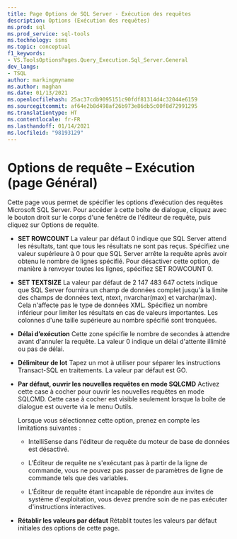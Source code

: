```yaml
---
title: Page Options de SQL Server - Exécution des requêtes
description: Options (Exécution des requêtes)
ms.prod: sql
ms.prod_service: sql-tools
ms.technology: ssms
ms.topic: conceptual
f1_keywords:
- VS.ToolsOptionsPages.Query_Execution.Sql_Server.General
dev_langs:
- TSQL
author: markingmyname
ms.author: maghan
ms.date: 01/13/2021
ms.openlocfilehash: 25ac37cdb9095151c90fdf81314d4c32044e6159
ms.sourcegitcommit: af64e2b8d498af26b973e86db5c00f8d72991295
ms.translationtype: HT
ms.contentlocale: fr-FR
ms.lasthandoff: 01/14/2021
ms.locfileid: "98193129"
---
```

# <a name="query-options-execution-general-page"></a>Options de requête – Exécution (page Général)

Cette page vous permet de spécifier les options d’exécution des requêtes Microsoft SQL Server. Pour accéder à cette boîte de dialogue, cliquez avec le bouton droit sur le corps d'une fenêtre de l'éditeur de requête, puis cliquez sur Options de requête.

- **SET ROWCOUNT** La valeur par défaut 0 indique que SQL Server attend les résultats, tant que tous les résultats ne sont pas reçus. Spécifiez une valeur supérieure à 0 pour que SQL Server arrête la requête après avoir obtenu le nombre de lignes spécifié. Pour désactiver cette option, de manière à renvoyer toutes les lignes, spécifiez SET ROWCOUNT 0.

- **SET TEXTSIZE** La valeur par défaut de 2 147 483 647 octets indique que SQL Server fournira un champ de données complet jusqu'à la limite des champs de données text, ntext, nvarchar(max) et varchar(max). Cela n'affecte pas le type de données XML. Spécifiez un nombre inférieur pour limiter les résultats en cas de valeurs importantes. Les colonnes d'une taille supérieure au nombre spécifié sont tronquées.

- **Délai d’exécution** Cette zone spécifie le nombre de secondes à attendre avant d'annuler la requête. La valeur 0 indique un délai d'attente illimité ou pas de délai.

- **Délimiteur de lot** Tapez un mot à utiliser pour séparer les instructions Transact-SQL en traitements. La valeur par défaut est GO.

- **Par défaut, ouvrir les nouvelles requêtes en mode SQLCMD** Activez cette case à cocher pour ouvrir les nouvelles requêtes en mode SQLCMD. Cette case à cocher est visible seulement lorsque la boîte de dialogue est ouverte via le menu Outils.

    Lorsque vous sélectionnez cette option, prenez en compte les limitations suivantes :

    - IntelliSense dans l'éditeur de requête du moteur de base de données est désactivé.

    - L'Éditeur de requête ne s'exécutant pas à partir de la ligne de commande, vous ne pouvez pas passer de paramètres de ligne de commande tels que des variables.

    - L'Éditeur de requête étant incapable de répondre aux invites de système d'exploitation, vous devez prendre soin de ne pas exécuter d'instructions interactives.

- **Rétablir les valeurs par défaut** Rétablit toutes les valeurs par défaut initiales des options de cette page.
